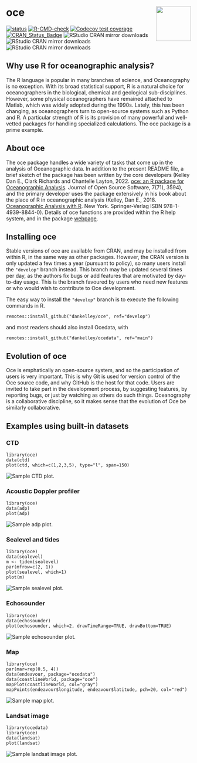 


# oce <img src="https://raw.githubusercontent.com/dankelley/oce/develop/oce-logo-3.png" align="right" height="95" />

<!-- badges: start -->

[![status](https://joss.theoj.org/papers/10.21105/joss.03594/status.svg)](https://joss.theoj.org/papers/10.21105/joss.03594)
[![R-CMD-check](https://github.com/dankelley/oce/workflows/R-CMD-check/badge.svg)](https://github.com/dankelley/oce/actions)
[![Codecov test
coverage](https://codecov.io/gh/dankelley/oce/branch/develop/graph/badge.svg)](https://app.codecov.io/gh/dankelley/oce?branch=develop)
[![CRAN\_Status\_Badge](https://www.r-pkg.org/badges/version/oce)](https://cran.r-project.org/package=oce)
![RStudio CRAN mirror
downloads](https://cranlogs.r-pkg.org/badges/last-month/oce) ![RStudio
CRAN mirror downloads](https://cranlogs.r-pkg.org/badges/last-week/oce)
![RStudio CRAN mirror
downloads](https://cranlogs.r-pkg.org/badges/last-day/oce)
<!-- badges: end -->

## Why use R for oceanographic analysis?

The R language is popular in many branches of science, and Oceanography is no
exception. With its broad statistical support, R is a natural choice for
oceanographers in the biological, chemical and geological sub-disciplines.
However, some physical oceanographers have remained attached to Matlab, which
was widely adopted during the 1990s. Lately, this has been changing, as
oceanographers turn to open-source systems such as Python and R. A particular
strength of R is its provision of many powerful and well-vetted packages for
handling specialized calculations. The oce package is a prime example.

## About oce

The oce package handles a wide variety of tasks that come up in the analysis of
Oceanographic data. In addition to the present README file, a brief sketch of
the package has been written by the core developers (Kelley Dan E., Clark
Richards and Chantelle Layton, 2022. [oce: an R package for Oceanographic
Analysis](https://doi.org/10.21105/joss.03594). Journal of Open Source
Software, 7(71), 3594), and the primary developer uses the package extensively
in his book about the place of R in oceanographic analysis (Kelley, Dan E.,
2018. [Oceanographic Analysis with
R](https://link.springer.com/us/book/9781493988426). New York. Springer-Verlag
ISBN 978-1-4939-8844-0).  Details of oce functions are provided within the
R help system, and in the package [webpage](https://dankelley.github.io/oce/).

## Installing oce

Stable versions of oce are available from CRAN, and may be installed
from within R, in the same way as other packages. However, the CRAN
version is only updated a few times a year (pursuant to policy), so many
users install the `"develop"` branch instead. This branch may be updated
several times per day, as the authors fix bugs or add features that are
motivated by day-to-day usage. This is the branch favoured by users who
need new features or who would wish to contribute to Oce development.

The easy way to install the `"develop"` branch is to execute the
following commands in R.

    remotes::install_github("dankelley/oce", ref="develop")

and most readers should also install Ocedata, with

    remotes::install_github("dankelley/ocedata", ref="main")

## Evolution of oce

Oce is emphatically an open-source system, and so the participation of
users is very important. This is why Git is used for version control of
the Oce source code, and why GitHub is the host for that code. Users are
invited to take part in the development process, by suggesting features,
by reporting bugs, or just by watching as others do such things.
Oceanography is a collaborative discipline, so it makes sense that the
evolution of Oce be similarly collaborative.

## Examples using built-in datasets

### CTD

    library(oce)
    data(ctd)
    plot(ctd, which=c(1,2,3,5), type="l", span=150)

![Sample CTD plot.](https://raw.githubusercontent.com/dankelley/oce/develop/oce-demo-1.png)


### Acoustic Doppler profiler

    library(oce)
    data(adp)
    plot(adp)

![Sample adp plot.](https://raw.githubusercontent.com/dankelley/oce/develop/oce-demo-2.png)

### Sealevel and tides

    library(oce)
    data(sealevel)
    m <- tidem(sealevel)
    par(mfrow=c(2, 1))
    plot(sealevel, which=1)
    plot(m)

![Sample sealevel plot.](https://raw.githubusercontent.com/dankelley/oce/develop/oce-demo-3.png)

### Echosounder

    library(oce)
    data(echosounder)
    plot(echosounder, which=2, drawTimeRange=TRUE, drawBottom=TRUE)

![Sample echosounder plot.](https://raw.githubusercontent.com/dankelley/oce/develop/oce-demo-4.png)

### Map

    library(oce)
    par(mar=rep(0.5, 4))
    data(endeavour, package="ocedata")
    data(coastlineWorld, package="oce")
    mapPlot(coastlineWorld, col="gray")
    mapPoints(endeavour$longitude, endeavour$latitude, pch=20, col="red")

![Sample map plot.](https://raw.githubusercontent.com/dankelley/oce/develop/oce-demo-5.png)

### Landsat image

    library(ocedata)
    library(oce)
    data(landsat)
    plot(landsat)

![Sample landsat image plot.](https://raw.githubusercontent.com/dankelley/oce/develop/oce-demo-6.png)

